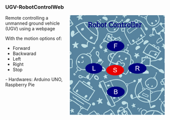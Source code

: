 ### UGV-RobotControlWeb

  <img align='right' src = "Images/Webpage Controller.jpg" width=300>

Remote controlling a unmanned ground vehicle (UGV) using a webpage

With the motion options of:
 * Forward
 * Backwarad
 * Left
 * Right
 * Stop

\- Hardwares: Arduino UNO, Raspberry Pie


